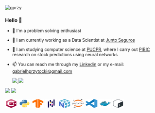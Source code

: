 <img src="https://komarev.com/ghpvc/?username=gprzy&color=yellow" alt="gprzy"/>

### Hello 👋

<!--**GabrielPrzy/GabrielPrzy** is a ✨ _special_ ✨ repository because its `README.md` (this file) appears on your GitHub profile.-->
- 🧩 I'm a problem solving enthusiast
- 🔭 I am currently working as a Data Scientist at [Junto Seguros](https://www.juntoseguros.com/)
- 🌱 I am studying computer science at [PUCPR](https://www.pucpr.br/), where I carry out [PIBIC](https://www.pucpr.br/iniciacaocientifica/) research on stock predictions using neural networks
- 📫 You can reach me through my [Linkedin](https://www.linkedin.com/in/gabriel-przytocki/) or my e-mail: gabrielhprzytocki@gmail.com

  <a href="https://www.linkedin.com/in/gabriel-przytocki/" alt="Linkedin">
    <img src="https://img.shields.io/badge/-Linkedin-0e76a8?style=flat&logo=Linkedin&logoColor=white&link=https://www.linkedin.com/in/gabriel-przytocki/"/>
  </a>

  <a href="mailto:gabrielhprzytocki@gmail.com" alt="Gmail">
    <img src="https://img.shields.io/badge/-Gmail-FF0000?style=flat&labelColor=FF0000&logo=gmail&logoColor=white&link=gabrielhprzytocki@gmail.com"/>
  </a>

<div>
  <img height="180em" src="https://github-readme-stats.vercel.app/api?username=gprzy&show_icons=true&theme=bear&include_all_commits=true"/>
  <img height="180em" src="https://github-readme-stats.vercel.app/api/top-langs/?username=gprzy&layout=compact&langs_count=7&theme=bear"/>
</div>

<br>

<div style="display: inline_block">
  <img align="center" alt="cplusplus" height="30" width="40" src="https://raw.githubusercontent.com/devicons/devicon/master/icons/cplusplus/cplusplus-original.svg">
  <img align="center" alt="python" height="30" width="40" src="https://raw.githubusercontent.com/devicons/devicon/master/icons/python/python-original.svg">
  <img align="center" alt="tensorflow" height="30" width="40" src="https://github.com/devicons/devicon/blob/master/icons/tensorflow/tensorflow-original.svg">
  <img align="center" alt="pandas" height="30" width="40" src="https://github.com/devicons/devicon/blob/master/icons/pandas/pandas-original.svg">
  <img align="center" alt="numpy" height="30" width="40" src="https://github.com/devicons/devicon/blob/master/icons/numpy/numpy-original.svg">
  <img align="center" alt="jupyter" height="30" width="40" src="https://github.com/devicons/devicon/blob/master/icons/jupyter/jupyter-original-wordmark.svg">
  <img align="center" alt="vscode" height="30" width="40" src="https://github.com/devicons/devicon/blob/master/icons/vscode/vscode-original.svg">
  <img align="center" alt="docker" height="30" width="40" src="https://github.com/devicons/devicon/blob/master/icons/docker/docker-original.svg">
  <img align="center" alt="bash" height="30" width="40" src="https://github.com/devicons/devicon/blob/master/icons/bash/bash-original.svg">
</div>
